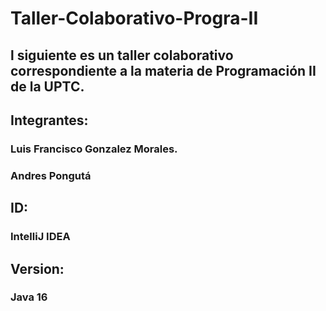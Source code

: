 # Taller-Colaborativo-Progra-II
## l siguiente es un taller colaborativo correspondiente a la materia de Programación II  de la UPTC.
## Integrantes:
### Luis Francisco Gonzalez Morales.
### Andres Pongutá

## ID: 
### IntelliJ IDEA
## Version:
### Java 16
